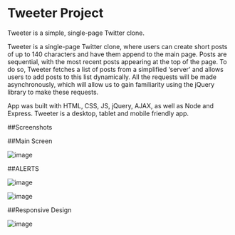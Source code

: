 # Tweeter Project

Tweeter is a simple, single-page Twitter clone.

Tweeter is a single-page Twitter clone, where users can create short posts of up to 140 characters and have them append to the main page. Posts are sequential, with the most recent posts appearing at the top of the page. To do so, Tweeter fetches a list of posts from a simplified ‘server’ and allows users to add posts to this list dynamically. All the requests will be made asynchronously, which will allow us to gain familiarity using the jQuery library to make these requests.

App was built with HTML, CSS, JS, jQuery, AJAX, as well as Node and Express. Tweeter is a desktop, tablet and mobile friendly app.

##Screenshots

##Main Screen

![image](https://user-images.githubusercontent.com/36705663/235379986-81b0a105-25e3-49fd-b6dc-2487a6206d3e.png)

##ALERTS

![image](https://user-images.githubusercontent.com/36705663/235380051-42270026-eecb-4aae-89f6-0b5f1dafce2a.png)

![image](https://user-images.githubusercontent.com/36705663/235380072-f6d7c852-6324-4a42-83e1-50348e87019c.png)

##Responsive Design

![image](https://user-images.githubusercontent.com/36705663/235380138-3c0d2d90-4bb3-4b74-aa23-3c4972c7f80e.png)

